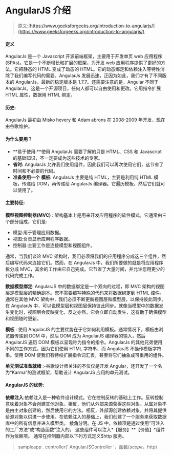 # AngularJS 介绍

> 原文:[https://www.geeksforgeeks.org/introduction-to-angularjs/](https://www.geeksforgeeks.org/introduction-to-angularjs/)

#### **定义**

AngularJs 是一个 Javascript 开源前端框架，主要用于开发单页 web 应用程序(SPAs)。它是一个不断增长和扩展的框架，为开发 web 应用程序提供了更好的方法。它把静态的 HTML 变成了动态的 HTML。它的动态绑定和依赖注入等特性消除了我们编写代码的需要。AngularJs 发展迅速，正因为如此，我们才有了不同版本的 AngularJs，最新的稳定版本是 1.7.7。还需要注意的是，Angular 不同于 AngularJs。这是一个开源项目，任何人都可以自由使用和更改。它用指令扩展 HTML 属性，数据用 HTML 绑定。

#### **历史:**

AngularJs 最初由 Misko hevery 和 Adam abrons 在 2008-2009 年开发，现在由谷歌维护。

#### **为什么要用？**

*   **易于使用:**使用 AngularJs 需要了解的只是 HTML、CSS 和 Javascript 的基础知识，不一定要成为这些技术的专家。
*   **省时:** AngularJs 允许我们使用组件，因此我们可以再次使用它们，这节省了时间和不必要的代码。
*   **准备使用一个** **模板:** AngularJs 主要是纯 HTML，主要是利用纯 HTML 模板，传递给 DOM，再传递给 AngularJs 编译器。它遍历模板，然后它们就可以使用了。

#### **主要特征:**

**模型视图控制器(MVC)** :
架构基本上是用来开发应用程序的软件模式。它通常由三个部分组成，它们是:

*   模型:用于管理应用数据。
*   视图:负责显示应用程序数据。
*   控制器:主要工作是连接模型和视图组件。

通常，当我们谈论 MVC 架构时，我们必须将我们的应用程序分成这三个组件，然后编写代码来连接它们。然而，在 AngularJs 中，我们所要做的就是将应用程序拆分成 MVC，其余的工作由它自己完成。它节省了大量时间，并允许您用更少的代码完成工作。

**数据模型绑定**:
AngularJS 中的数据绑定是一个双向的过程，即 MVC 架构的视图层是模型层的精确副本。您不需要编写特殊的代码来将数据绑定到 HTML 控件。通常在其他 MVC 架构中，我们必须不断更新视图层和模型层，以保持彼此同步。在 AngularJs 中，可以说模型层和视图层保持彼此同步。就像当模型中的数据发生变化时，视图层会反映变化，反之亦然。它会立即自动发生，这有助于确保模型和视图随时更新。

**模板** :
使用 AngularJS 的主要优势在于它如何利用模板。通常情况下，模板由浏览器传递到 DOM 中，然后 DOM 成为 AngularJS 编译器的输入，然后 AngularJS 遍历 DOM 模板以呈现称为指令的指令。AngularJs 的其他兄弟使用不同的工作方式，因为它们使用 HTML 字符串，而 AngularJS 不操作模板字符串。使用 DOM 使我们有特权扩展指令词汇表，甚至将它们抽象成可重用的组件。

**单元测试准备就绪** :-谷歌设计师关注的不仅仅是开发 Angular，还开发了一个名为“Karma”的测试框架，帮助设计 AngularJS 应用的单元测试。

#### **AngularJS 的优势:**

**依赖注入**:依赖注入是一种软件设计模式。它在控制反转的基础上工作。反转控制意味着对象不会创建其他对象。相反，他们从外部来源获得这些对象。从属对象不是由主对象创建的，然后使用它的方法。相反，外部源创建依赖对象，并将其提供给源对象以供进一步使用。在依赖注入的基础上，我们创建了一个服务来获取数据库中的所有信息并进入模型类。
棱角分明。在 JS 中，依赖项是通过使用“可注入的工厂方法”或“构造函数”注入的。
这些组件可以注入*【服务】**【价值】*组件作为依赖项。
通常在控制器内部以下列方式定义$http 服务。

> sampleapp . controller(' AngularJSController '，函数($scope，$http)